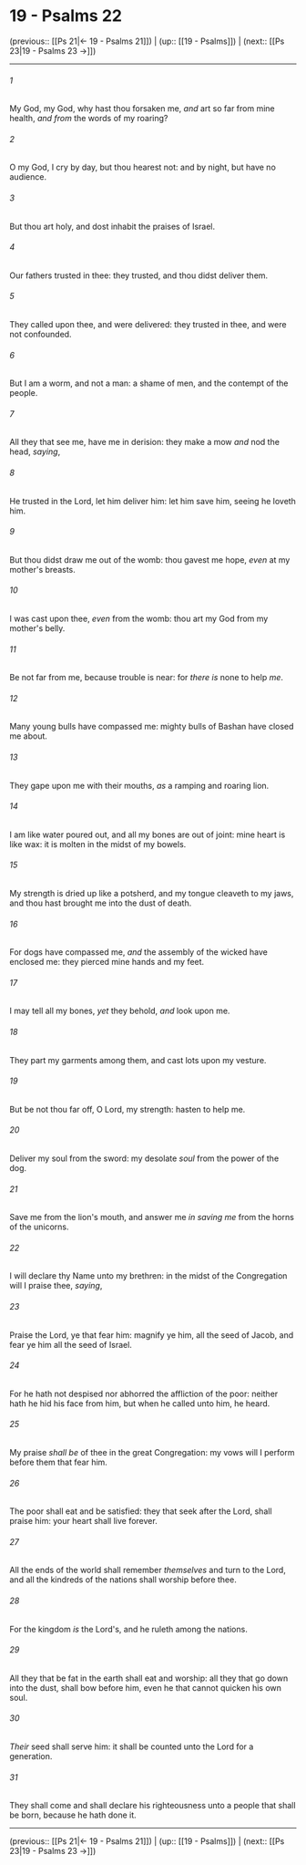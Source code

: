 # 19 - Psalms 22

(previous:: [[Ps 21|← 19 - Psalms 21]]) | (up:: [[19 - Psalms]]) | (next:: [[Ps 23|19 - Psalms 23 →]])

***


###### 1 
My God, my God, why hast thou forsaken me, _and_ art so far from mine health, _and from_ the words of my roaring? 

###### 2 
O my God, I cry by day, but thou hearest not: and by night, but have no audience. 

###### 3 
But thou art holy, and dost inhabit the praises of Israel. 

###### 4 
Our fathers trusted in thee: they trusted, and thou didst deliver them. 

###### 5 
They called upon thee, and were delivered: they trusted in thee, and were not confounded. 

###### 6 
But I am a worm, and not a man: a shame of men, and the contempt of the people. 

###### 7 
All they that see me, have me in derision: they make a mow _and_ nod the head, _saying_, 

###### 8 
He trusted in the Lord, let him deliver him: let him save him, seeing he loveth him. 

###### 9 
But thou didst draw me out of the womb: thou gavest me hope, _even_ at my mother's breasts. 

###### 10 
I was cast upon thee, _even_ from the womb: thou art my God from my mother's belly. 

###### 11 
Be not far from me, because trouble is near: for _there is_ none to help _me_. 

###### 12 
Many young bulls have compassed me: mighty bulls of Bashan have closed me about. 

###### 13 
They gape upon me with their mouths, _as_ a ramping and roaring lion. 

###### 14 
I am like water poured out, and all my bones are out of joint: mine heart is like wax: it is molten in the midst of my bowels. 

###### 15 
My strength is dried up like a potsherd, and my tongue cleaveth to my jaws, and thou hast brought me into the dust of death. 

###### 16 
For dogs have compassed me, _and_ the assembly of the wicked have enclosed me: they pierced mine hands and my feet. 

###### 17 
I may tell all my bones, _yet_ they behold, _and_ look upon me. 

###### 18 
They part my garments among them, and cast lots upon my vesture. 

###### 19 
But be not thou far off, O Lord, my strength: hasten to help me. 

###### 20 
Deliver my soul from the sword: my desolate _soul_ from the power of the dog. 

###### 21 
Save me from the lion's mouth, and answer me _in saving me_ from the horns of the unicorns. 

###### 22 
I will declare thy Name unto my brethren: in the midst of the Congregation will I praise thee, _saying_, 

###### 23 
Praise the Lord, ye that fear him: magnify ye him, all the seed of Jacob, and fear ye him all the seed of Israel. 

###### 24 
For he hath not despised nor abhorred the affliction of the poor: neither hath he hid his face from him, but when he called unto him, he heard. 

###### 25 
My praise _shall be_ of thee in the great Congregation: my vows will I perform before them that fear him. 

###### 26 
The poor shall eat and be satisfied: they that seek after the Lord, shall praise him: your heart shall live forever. 

###### 27 
All the ends of the world shall remember _themselves_ and turn to the Lord, and all the kindreds of the nations shall worship before thee. 

###### 28 
For the kingdom _is_ the Lord's, and he ruleth among the nations. 

###### 29 
All they that be fat in the earth shall eat and worship: all they that go down into the dust, shall bow before him, even he that cannot quicken his own soul. 

###### 30 
_Their_ seed shall serve him: it shall be counted unto the Lord for a generation. 

###### 31 
They shall come and shall declare his righteousness unto a people that shall be born, because he hath done it.

***

(previous:: [[Ps 21|← 19 - Psalms 21]]) | (up:: [[19 - Psalms]]) | (next:: [[Ps 23|19 - Psalms 23 →]])
